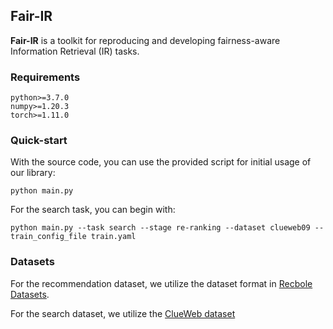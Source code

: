 ## Fair-IR
__Fair-IR__ is a toolkit for reproducing and developing fairness-aware Information Retrieval (IR) tasks.

### Requirements
```
python>=3.7.0
numpy>=1.20.3
torch>=1.11.0
```

### Quick-start
With the source code, you can use the provided script for initial usage of our library:
```
python main.py
```

For the search task, you can begin with:
```
python main.py --task search --stage re-ranking --dataset clueweb09 --train_config_file train.yaml
```

### Datasets
For the recommendation dataset, we utilize the dataset format in [Recbole Datasets](https://recbole.io/dataset_list.html).

For the search dataset, we utilize the [ClueWeb dataset](http://boston.lti.cs.cmu.edu/Services/clueweb09_batch/)



